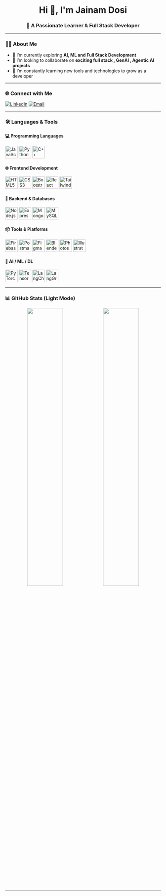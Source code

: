 <h1 align="center">Hi 👋, I'm Jainam Dosi</h1>
<h3 align="center">🚀 A Passionate Learner & Full Stack Developer</h3>

---

### 👨‍💻 About Me
- 🔭 I’m currently exploring **AI, ML and Full Stack Development**
- 👯 I’m looking to collaborate on **exciting full stack , GenAI , Agentic AI projects**
- 🌱 I’m constantly learning new tools and technologies to grow as a developer

---

### 🌐 Connect with Me
<p align="left">
  <a href="https://www.linkedin.com/in/jainam-dosi/" target="_blank"><img src="https://img.shields.io/badge/LinkedIn-blue?style=flat&logo=linkedin" alt="LinkedIn" /></a>
  <a href="dosijainamiitb@gmail.com"><img src="https://img.shields.io/badge/Gmail-red?style=flat&logo=gmail&logoColor=white" alt="Email" /></a>
  <!-- Add more social links as needed -->
</p>

---

### 🛠️ Languages & Tools

#### 💻 Programming Languages

<p>
  <img src="https://cdn.jsdelivr.net/gh/devicons/devicon/icons/javascript/javascript-original.svg" width="40" height="40" alt="JavaScript" />
  <img src="https://cdn.jsdelivr.net/gh/devicons/devicon/icons/python/python-original.svg" width="40" height="40" alt="Python" />
  <img src="https://cdn.jsdelivr.net/gh/devicons/devicon/icons/cplusplus/cplusplus-original.svg" width="40" height="40" alt="C++" />
</p>

#### 🌐 Frontend Development

<p>
  <img src="https://cdn.jsdelivr.net/gh/devicons/devicon/icons/html5/html5-original.svg" width="40" height="40" alt="HTML5" />
  <img src="https://cdn.jsdelivr.net/gh/devicons/devicon/icons/css3/css3-original.svg" width="40" height="40" alt="CSS3" />
  <img src="https://cdn.jsdelivr.net/gh/devicons/devicon/icons/bootstrap/bootstrap-plain.svg" width="40" height="40" alt="Bootstrap" />
  <img src="https://cdn.jsdelivr.net/gh/devicons/devicon/icons/react/react-original.svg" width="40" height="40" alt="React" />
  <img src="https://www.vectorlogo.zone/logos/tailwindcss/tailwindcss-icon.svg" width="40" height="40" alt="Tailwind CSS" />

</p>

#### 🔧 Backend & Databases

<p>
  <img src="https://cdn.jsdelivr.net/gh/devicons/devicon/icons/nodejs/nodejs-original.svg" width="40" height="40" alt="Node.js" />
  <img src="https://cdn.jsdelivr.net/gh/devicons/devicon/icons/express/express-original.svg" width="40" height="40" alt="Express.js" />
  <img src="https://cdn.jsdelivr.net/gh/devicons/devicon/icons/mongodb/mongodb-original.svg" width="40" height="40" alt="MongoDB" />
  <img src="https://cdn.jsdelivr.net/gh/devicons/devicon/icons/mysql/mysql-original.svg" width="40" height="40" alt="MySQL" />
</p>

#### 📦 Tools & Platforms

<p>
  <img src="https://cdn.jsdelivr.net/gh/devicons/devicon/icons/firebase/firebase-plain.svg" width="40" height="40" alt="Firebase" />
  <img src="https://cdn.jsdelivr.net/gh/devicons/devicon/icons/postman/postman-original.svg" width="40" height="40" alt="Postman" />
  <img src="https://cdn.jsdelivr.net/gh/devicons/devicon/icons/figma/figma-original.svg" width="40" height="40" alt="Figma" />
  <img src="https://cdn.jsdelivr.net/gh/devicons/devicon/icons/blender/blender-original.svg" width="40" height="40" alt="Blender" />
  <img src="https://cdn.jsdelivr.net/gh/devicons/devicon/icons/photoshop/photoshop-line.svg" width="40" height="40" alt="Photoshop" />
  <img src="https://cdn.jsdelivr.net/gh/devicons/devicon/icons/illustrator/illustrator-line.svg" width="40" height="40" alt="Illustrator" />
</p>

#### 🤖 AI / ML / DL

<p> <img src="https://cdn.jsdelivr.net/gh/devicons/devicon/icons/pytorch/pytorch-original.svg" width="40" height="40" alt="PyTorch" /> <img src="https://cdn.jsdelivr.net/gh/devicons/devicon/icons/tensorflow/tensorflow-original.svg" width="40" height="40" alt="TensorFlow" /> <img src="https://raw.githubusercontent.com/langchain-ai/langchain/master/docs/static/img/favicon.ico" width="40" height="40" alt="LangChain" /> <img src="https://github.com/langchain-ai/langgraph/raw/main/docs/static/favicon.ico" width="40" height="40" alt="LangGraph" /> </p>

---

### 📊 GitHub Stats (Light Mode)

<p align="center">
  <img src="https://github-readme-stats.vercel.app/api?username=jainamdosi&show_icons=true&theme=default" width="48%" />
  <img src="https://github-readme-stats.vercel.app/api/top-langs/?username=jainamdosi&layout=compact&theme=default" width="48%" />
</p>

---
